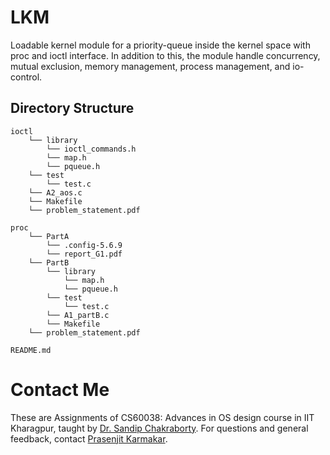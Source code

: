 # LKM

Loadable kernel module for a priority-queue inside the kernel space with proc and ioctl interface. In addition to this, the module handle concurrency, mutual exclusion, memory management, process management, and io-control.

## Directory Structure

```
ioctl
    └── library
        └── ioctl_commands.h
        └── map.h
        └── pqueue.h
    └── test
        └── test.c
    └── A2_aos.c
    └── Makefile
    └── problem_statement.pdf

proc
    └── PartA
        └── .config-5.6.9
        └── report_G1.pdf
    └── PartB
        └── library
            └── map.h
            └── pqueue.h
        └── test
            └── test.c
        └── A1_partB.c
        └── Makefile
    └── problem_statement.pdf

README.md
```

# Contact Me

These are Assignments of CS60038: Advances in OS design course in IIT Kharagpur, taught by [Dr. Sandip Chakraborty](https://cse.iitkgp.ac.in/~sandipc/). For questions and general feedback, contact [Prasenjit Karmakar](https://www.linkedin.com/in/prasenjit52282).